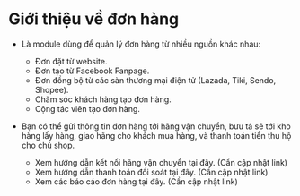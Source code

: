 # Giới thiệu về đơn hàng

* Là module dùng để quản lý đơn hàng từ nhiều nguồn khác nhau:

  * Đơn đặt từ website.
  * Đơn tạo từ Facebook Fanpage.
  * Đơn đồng bộ từ các sàn thương mại điện tử \(Lazada, Tiki, Sendo, Shopee\).
  * Chăm sóc khách hàng tạo đơn hàng.
  * Cộng tác viên tạo đơn hàng.

* Bạn có thể gửi thông tin đơn hàng tới hãng vận chuyển, bưu tá sẽ tới kho hàng lấy hàng, giao hãng cho khách mua hàng, và thanh toán tiền thu hộ cho chủ shop.

  * Xem hướng dẫn kết nối hãng vận chuyển tại đây. (Cần cập nhật link)
  * Xem hướng dẫn thanh toán đối soát tại đây.  (Cần cập nhật link)
  * Xem các báo cáo đơn hàng tại đây. (Cần cập nhật link)
